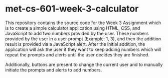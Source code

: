 # met-cs-601-week-3-calculator

This repository contains the source code for the Week 3 Assignment which is to create a simple calculator application using HTML, CSS, and JavaScript to add two numbers provided by the user. These numbers provided by the user in a user prompt (Example: 1, 3), and then the addition result is provided via a JavaScript alert. After the initial addition, the application will ask the user if they want to keep adding numbers which will repeat the prompts and alerts until the user decides they are finished. 

Additionally, buttons are present to change the current user and to manually initiate the prompts and alerts to add numbers.